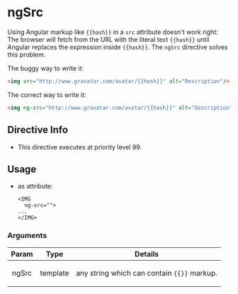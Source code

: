 



# ngSrc








Using Angular markup like `{{hash}}` in a `src` attribute doesn't
work right: The browser will fetch from the URL with the literal
text `{{hash}}` until Angular replaces the expression inside
`{{hash}}`. The `ngSrc` directive solves this problem.

The buggy way to write it:
```html
<img src="http://www.gravatar.com/avatar/{{hash}}" alt="Description"/>
```

The correct way to write it:
```html
<img ng-src="http://www.gravatar.com/avatar/{{hash}}" alt="Description" />
```








## Directive Info


* This directive executes at priority level 99.


## Usage



* as attribute:
    ```
    <IMG
      ng-src="">
    ...
    </IMG>
    ```




### Arguments

| Param | Type | Details |
| :--: | :--: | :--: |
| ngSrc | template | <p>any string which can contain <code>{{}}</code> markup.</p>  |




